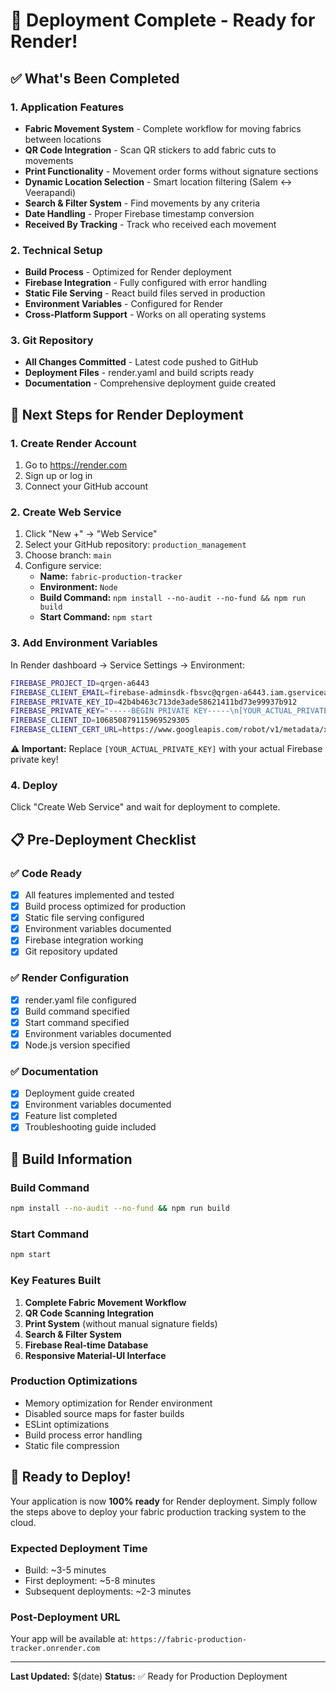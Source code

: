 # 🚀 Deployment Complete - Ready for Render!

## ✅ What's Been Completed

### 1. Application Features
- **Fabric Movement System** - Complete workflow for moving fabrics between locations
- **QR Code Integration** - Scan QR stickers to add fabric cuts to movements
- **Print Functionality** - Movement order forms without signature sections
- **Dynamic Location Selection** - Smart location filtering (Salem ↔ Veerapandi)
- **Search & Filter System** - Find movements by any criteria
- **Date Handling** - Proper Firebase timestamp conversion
- **Received By Tracking** - Track who received each movement

### 2. Technical Setup
- **Build Process** - Optimized for Render deployment
- **Firebase Integration** - Fully configured with error handling
- **Static File Serving** - React build files served in production
- **Environment Variables** - Configured for Render
- **Cross-Platform Support** - Works on all operating systems

### 3. Git Repository
- **All Changes Committed** - Latest code pushed to GitHub
- **Deployment Files** - render.yaml and build scripts ready
- **Documentation** - Comprehensive deployment guide created

## 🎯 Next Steps for Render Deployment

### 1. Create Render Account
1. Go to https://render.com
2. Sign up or log in
3. Connect your GitHub account

### 2. Create Web Service
1. Click "New +" → "Web Service"
2. Select your GitHub repository: `production_management`
3. Choose branch: `main`
4. Configure service:
   - **Name:** `fabric-production-tracker`
   - **Environment:** `Node`
   - **Build Command:** `npm install --no-audit --no-fund && npm run build`
   - **Start Command:** `npm start`

### 3. Add Environment Variables
In Render dashboard → Service Settings → Environment:

```bash
FIREBASE_PROJECT_ID=qrgen-a6443
FIREBASE_CLIENT_EMAIL=firebase-adminsdk-fbsvc@qrgen-a6443.iam.gserviceaccount.com
FIREBASE_PRIVATE_KEY_ID=42b4b463c713de3ade58621411bd73e99937b912
FIREBASE_PRIVATE_KEY="-----BEGIN PRIVATE KEY-----\n[YOUR_ACTUAL_PRIVATE_KEY]\n-----END PRIVATE KEY-----\n"
FIREBASE_CLIENT_ID=106850879115969529305
FIREBASE_CLIENT_CERT_URL=https://www.googleapis.com/robot/v1/metadata/x509/firebase-adminsdk-fbsvc%40qrgen-a6443.iam.gserviceaccount.com
```

**⚠️ Important:** Replace `[YOUR_ACTUAL_PRIVATE_KEY]` with your actual Firebase private key!

### 4. Deploy
Click "Create Web Service" and wait for deployment to complete.

## 📋 Pre-Deployment Checklist

### ✅ Code Ready
- [x] All features implemented and tested
- [x] Build process optimized for production
- [x] Static file serving configured
- [x] Environment variables documented
- [x] Firebase integration working
- [x] Git repository updated

### ✅ Render Configuration
- [x] render.yaml file configured
- [x] Build command specified
- [x] Start command specified
- [x] Environment variables documented
- [x] Node.js version specified

### ✅ Documentation
- [x] Deployment guide created
- [x] Environment variables documented
- [x] Feature list completed
- [x] Troubleshooting guide included

## 🔧 Build Information

### Build Command
```bash
npm install --no-audit --no-fund && npm run build
```

### Start Command
```bash
npm start
```

### Key Features Built
1. **Complete Fabric Movement Workflow**
2. **QR Code Scanning Integration** 
3. **Print System** (without manual signature fields)
4. **Search & Filter System**
5. **Firebase Real-time Database**
6. **Responsive Material-UI Interface**

### Production Optimizations
- Memory optimization for Render environment
- Disabled source maps for faster builds
- ESLint optimizations
- Build process error handling
- Static file compression

## 🎉 Ready to Deploy!

Your application is now **100% ready** for Render deployment. Simply follow the steps above to deploy your fabric production tracking system to the cloud.

### Expected Deployment Time
- Build: ~3-5 minutes
- First deployment: ~5-8 minutes  
- Subsequent deployments: ~2-3 minutes

### Post-Deployment URL
Your app will be available at: `https://fabric-production-tracker.onrender.com`

---

**Last Updated:** $(date)
**Status:** ✅ Ready for Production Deployment 